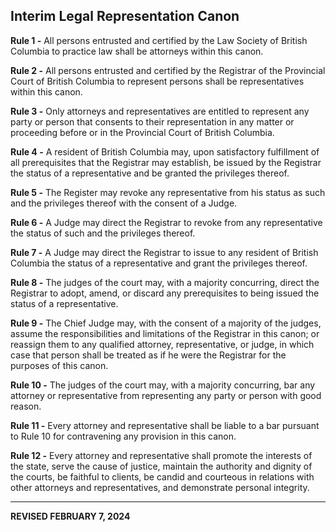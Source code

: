 ## Interim Legal Representation Canon

**Rule 1 -** All persons entrusted and certified by the Law Society of British Columbia to practice law shall be attorneys within this canon.

**Rule 2 -** All persons entrusted and certified by the Registrar of the Provincial Court of British Columbia to represent persons shall be representatives within this canon.

**Rule 3 -** Only attorneys and representatives are entitled to represent any party or person that consents to their representation in any matter or proceeding before or in the Provincial Court of British Columbia.

**Rule 4 -** A resident of British Columbia may, upon satisfactory fulfillment of all prerequisites that the Registrar may establish, be issued by the Registrar the status of a representative and be granted the privileges thereof.

**Rule 5 -** The Register may revoke any representative from his status as such and the privileges thereof with the consent of a Judge.

**Rule 6 -** A Judge may direct the Registrar to revoke from any representative the status of such and the privileges thereof.

**Rule 7 -** A Judge may direct the Registrar to issue to any resident of British Columbia the status of a representative and grant the privileges thereof.

**Rule 8 -** The judges of the court may, with a majority concurring, direct the Registrar to adopt, amend, or discard any prerequisites to being issued the status of a representative. 

**Rule 9 -** The Chief Judge may, with the consent of a majority of the judges, assume the responsibilities and limitations of the Registrar in this canon; or reassign them to any qualified attorney, representative, or judge, in which case that person shall be treated as if he were the Registrar for the purposes of this canon.

**Rule 10 -** The judges of the court may, with a majority concurring, bar any attorney or representative from representing any party or person with good reason.

**Rule 11 -** Every attorney and representative shall be liable to a bar pursuant to Rule 10 for contravening any provision in this canon.

**Rule 12 -** Every attorney and representative shall promote the interests of the state, serve the cause of justice, maintain the authority and dignity of the courts, be faithful to clients, be candid and courteous in relations with other attorneys and representatives, and demonstrate personal integrity.

---

**REVISED FEBRUARY 7, 2024**
